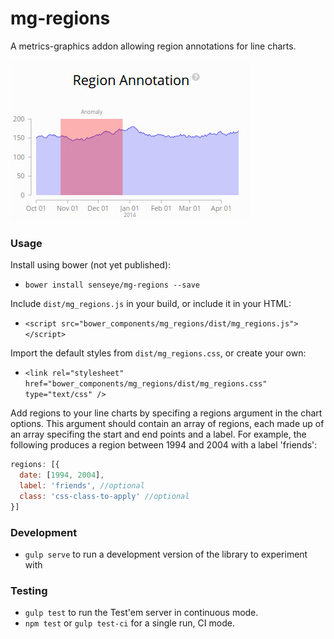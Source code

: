 # mg-regions

A metrics-graphics addon allowing region annotations for line charts.

![example](https://raw.githubusercontent.com/dareid/mg-regions/master/dev/images/example.jpg "mg-regions example")

### Usage

Install using bower (not yet published):

- `bower install senseye/mg-regions --save`

Include `dist/mg_regions.js` in your build, or include it in your HTML:

- `<script src="bower_components/mg_regions/dist/mg_regions.js"></script>`

Import the default styles from `dist/mg_regions.css`, or create your own:

- `<link rel="stylesheet" href="bower_components/mg_regions/dist/mg_regions.css" type="text/css" />`

Add regions to your line charts by specifing a regions argument in the chart options. This argument should contain an array of regions, each made up of an array specifing the start and end points and a label. For example, the following produces a region between 1994 and 2004 with a label 'friends':

```js
regions: [{
  date: [1994, 2004],
  label: 'friends', //optional
  class: 'css-class-to-apply' //optional
}]
```

### Development

- `gulp serve` to run a development version of the library to experiment with

### Testing

- `gulp test` to run the Test'em server in continuous mode.
- `npm test` or `gulp test-ci` for a single run, CI mode.